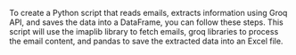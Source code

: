 To create a Python script that reads emails, extracts information using Groq API, and saves the data into a DataFrame, you can follow these steps.
This script will use the imaplib library to fetch emails, groq libraries to process the email content, and pandas to save the extracted data into an Excel file.
